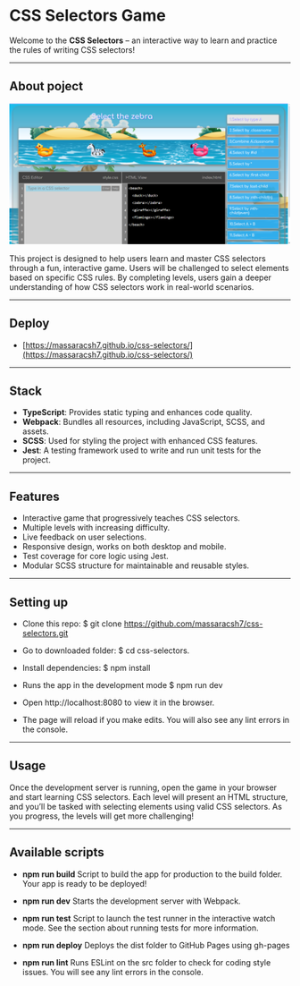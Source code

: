 # CSS Selectors Game

Welcome to the **CSS Selectors** – an interactive way to learn and practice the rules of writing CSS selectors!

***************************

## About poject ##

![Screen ](src/assets/screen.png)

This project is designed to help users learn and master CSS selectors through a fun, interactive game. Users will be challenged to select elements based on specific CSS rules. By completing levels, users gain a deeper understanding of how CSS selectors work in real-world scenarios.

***************************

## Deploy ##

* [https://massaracsh7.github.io/css-selectors/](https://massaracsh7.github.io/css-selectors/)

***************************

## Stack ##

- **TypeScript**: Provides static typing and enhances code quality.
- **Webpack**: Bundles all resources, including JavaScript, SCSS, and assets.
- **SCSS**: Used for styling the project with enhanced CSS features.
- **Jest**: A testing framework used to write and run unit tests for the project.

***************************

## Features ##

- Interactive game that progressively teaches CSS selectors.
- Multiple levels with increasing difficulty.
- Live feedback on user selections.
- Responsive design, works on both desktop and mobile.
- Test coverage for core logic using Jest.
- Modular SCSS structure for maintainable and reusable styles.

***************************

## Setting up ##

* Clone this repo: $ git clone https://github.com/massaracsh7/css-selectors.git

* Go to downloaded folder: $ cd css-selectors.

* Install dependencies: $ npm install

* Runs the app in the development mode $ npm run dev

* Open http://localhost:8080 to view it in the browser.

* The page will reload if you make edits. You will also see any lint errors in the console.

***************************

## Usage ## 

Once the development server is running, open the game in your browser and start learning CSS selectors. Each level will present an HTML structure, and you’ll be tasked with selecting elements using valid CSS selectors. As you progress, the levels will get more challenging!

***************************

## Available scripts ##

* **npm run build**
Script to build the app for production to the build folder.
Your app is ready to be deployed!

* **npm run dev**
Starts the development server with Webpack.

* **npm run test**
Script to launch the test runner in the interactive watch mode.
See the section about running tests for more information.

* **npm run deploy**
Deploys the dist folder to GitHub Pages using gh-pages

* **npm run lint**
 Runs ESLint on the src folder to check for coding style issues.
 You will see any lint errors in the console.
